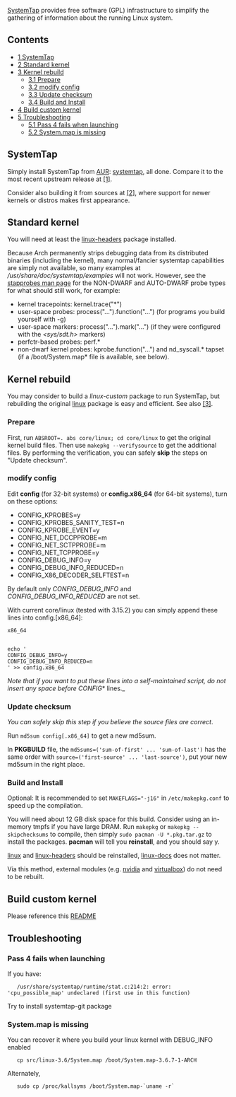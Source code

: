 [SystemTap](http://sourceware.org/systemtap/) provides free software (GPL) infrastructure to simplify the gathering of information about the running Linux system.

## Contents

*   [1 SystemTap](#SystemTap)
*   [2 Standard kernel](#Standard_kernel)
*   [3 Kernel rebuild](#Kernel_rebuild)
    *   [3.1 Prepare](#Prepare)
    *   [3.2 modify config](#modify_config)
    *   [3.3 Update checksum](#Update_checksum)
    *   [3.4 Build and Install](#Build_and_Install)
*   [4 Build custom kernel](#Build_custom_kernel)
*   [5 Troubleshooting](#Troubleshooting)
    *   [5.1 Pass 4 fails when launching](#Pass_4_fails_when_launching)
    *   [5.2 System.map is missing](#System.map_is_missing)

## SystemTap

Simply install SystemTap from [AUR](/index.php/AUR "AUR"): [systemtap](https://aur.archlinux.org/packages/systemtap/), all done. Compare it to the most recent upstream release at [[1]](https://sourceware.org/systemtap/wiki/SystemTapReleases).

Consider also building it from sources at [[2]](https://sourceware.org/git/?p=systemtap.git;a=summary), where support for newer kernels or distros makes first appearance.

## Standard kernel

You will need at least the [linux-headers](https://www.archlinux.org/packages/?name=linux-headers) package installed.

Because Arch permanently strips debugging data from its distributed binaries (including the kernel), many normal/fancier systemtap capabilities are simply not available, so many examples at _/usr/share/doc/systemtap/examples_ will not work. However, see the [stapprobes man page](https://sourceware.org/systemtap/man/stapprobes.3stap.html) for the NON-DWARF and AUTO-DWARF probe types for what should still work, for example:

*   kernel tracepoints: kernel.trace("*")
*   user-space probes: process("...").function("...") (for programs you build yourself with -g)
*   user-space markers: process("...").mark("...") (if they were configured with the _<sys/sdt.h>_ markers)
*   perfctr-based probes: perf.*
*   non-dwarf kernel probes: kprobe.function("...") and nd_syscall.* tapset (if a /boot/System.map* file is available, see below).

## Kernel rebuild

You may consider to build a _linux-custom_ package to run SystemTap, but rebuilding the original [linux](https://www.archlinux.org/packages/?name=linux) package is easy and efficient. See also [[3]](https://wiki.archlinux.org/index.php/Kernels/Compilation/Traditional).

### Prepare

First, run `ABSROOT=. abs core/linux; cd core/linux` to get the original kernel build files. Then use `makepkg --verifysource` to get the additional files. By performing the verification, you can safely **skip** the steps on "Update checksum".

### modify config

Edit **config** (for 32-bit systems) or **config.x86_64** (for 64-bit systems), turn on these options:

*   CONFIG_KPROBES=y
*   CONFIG_KPROBES_SANITY_TEST=n
*   CONFIG_KPROBE_EVENT=y
*   CONFIG_NET_DCCPPROBE=m
*   CONFIG_NET_SCTPPROBE=m
*   CONFIG_NET_TCPPROBE=y
*   CONFIG_DEBUG_INFO=y
*   CONFIG_DEBUG_INFO_REDUCED=n
*   CONFIG_X86_DECODER_SELFTEST=n

By default only _CONFIG_DEBUG_INFO_ and _CONFIG_DEBUG_INFO_REDUCED_ are not set.

With current core/linux (tested with 3.15.2) you can simply append these lines into config.[x86_64]:

 `x86_64` 

```

echo '
CONFIG_DEBUG_INFO=y
CONFIG_DEBUG_INFO_REDUCED=n
' >> config.x86_64

```

_Note that if you want to put these lines into a self-maintained script, do not insert any space before CONFIG_* lines._

### Update checksum

_You can safely skip this step if you believe the source files are correct_.

Run `md5sum config[.x86_64]` to get a new md5sum.

In **PKGBUILD** file, the `md5sums=('sum-of-first' ... 'sum-of-last')` has the same order with `source=('first-source' ... 'last-source')`, put your new md5sum in the right place.

### Build and Install

Optional: It is recommended to set `MAKEFLAGS="-j16"` in `/etc/makepkg.conf` to speed up the compilation.

You will need about 12 GB disk space for this build. Consider using an in-memory tmpfs if you have large DRAM. Run `makepkg` or `makepkg --skipchecksums` to compile, then simply `sudo pacman -U *.pkg.tar.gz` to install the packages. **pacman** will tell you **reinstall**, and you should say y.

[linux](https://www.archlinux.org/packages/?name=linux) and [linux-headers](https://www.archlinux.org/packages/?name=linux-headers) should be reinstalled, [linux-docs](https://www.archlinux.org/packages/?name=linux-docs) does not matter.

Via this method, external modules (e.g. [nvidia](https://www.archlinux.org/packages/?name=nvidia) and [virtualbox](https://www.archlinux.org/packages/?name=virtualbox)) do not need to be rebuilt.

## Build custom kernel

Please reference this [README](http://sourceware.org/git/?p=systemtap.git;a=blob_plain;f=README;hb=HEAD)

## Troubleshooting

### Pass 4 fails when launching

If you have:

```
   /usr/share/systemtap/runtime/stat.c:214:2: error: 'cpu_possible_map' undeclared (first use in this function)

```

Try to install systemtap-git package

### System.map is missing

You can recover it where you build your linux kernel with DEBUG_INFO enabled

```
   cp src/linux-3.6/System.map /boot/System.map-3.6.7-1-ARCH

```

Alternately,

```
   sudo cp /proc/kallsyms /boot/System.map-`uname -r`

```